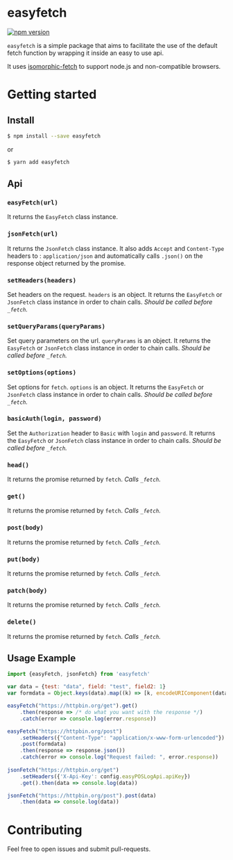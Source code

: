 # easyfetch

[![npm version](https://img.shields.io/npm/v/easyfetch.svg?style=flat-square)](https://www.npmjs.com/package/easyfetch)

`easyfetch` is a simple package that aims to facilitate the use of the default fetch function by wrapping it inside an easy to use api.

It uses [isomorphic-fetch](https://github.com/matthew-andrews/isomorphic-fetch) to support node.js and non-compatible browsers.

# Getting started

## Install

```sh
$ npm install --save easyfetch
```
or

```sh
$ yarn add easyfetch
```

## Api

### `easyFetch(url)`
It returns the `EasyFetch` class instance.

### `jsonFetch(url)`
It returns the `JsonFetch` class instance.
It also adds `Accept` and `Content-Type` headers to : `application/json` and automatically calls `.json()` on the response object returned by the promise.

### `setHeaders(headers)`
Set headers on the request.
`headers` is an object.
It returns the `EasyFetch` or `JsonFetch` class instance in order to chain calls.
*Should be called before `_fetch`.*

### `setQueryParams(queryParams)`
Set query parameters on the url.
`queryParams` is an object.
It returns the `EasyFetch` or `JsonFetch` class instance in order to chain calls.
*Should be called before `_fetch`.*

### `setOptions(options)`
Set options for `fetch`.
`options` is an object.
It returns the `EasyFetch` or `JsonFetch` class instance in order to chain calls.
*Should be called before `_fetch`.*

### `basicAuth(login, password)`
Set the `Authorization` header to `Basic` with `login` and `password`.
It returns the `EasyFetch` or `JsonFetch` class instance in order to chain calls.
*Should be called before `_fetch`.*

### `head()`
It returns the promise returned by `fetch`.
*Calls `_fetch`.*

### `get()`
It returns the promise returned by `fetch`.
*Calls `_fetch`.*

### `post(body)`
It returns the promise returned by `fetch`.
*Calls `_fetch`.*

### `put(body)`
It returns the promise returned by `fetch`.
*Calls `_fetch`.*

### `patch(body)`
It returns the promise returned by `fetch`.
*Calls `_fetch`.*

### `delete()`
It returns the promise returned by `fetch`.
*Calls `_fetch`.*

## Usage Example

```javascript
import {easyFetch, jsonFetch} from 'easyfetch'

var data = {test: "data", field: "test", field2: 1}
var formdata = Object.keys(data).map((k) => [k, encodeURIComponent(data[k])].join('=')).join('&')

easyFetch("https://httpbin.org/get").get()
    .then(response => /* do what you want with the response */)
    .catch(error => console.log(error.response))

easyFetch("https://httpbin.org/post")
    .setHeaders({"Content-Type": "application/x-www-form-urlencoded"})
    .post(formdata)
    .then(response => response.json())
    .catch(error => console.log("Request failed: ", error.response))
    
jsonFetch("https://httpbin.org/get")
    .setHeaders({'X-Api-Key': config.easyPOSLogApi.apiKey})
    .get().then(data => console.log(data))

jsonFetch("https://httpbin.org/post").post(data)
    .then(data => console.log(data))
```

# Contributing

Feel free to open issues and submit pull-requests.